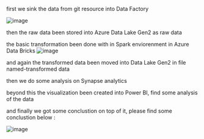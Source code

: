  first we sink the data from git resource into Data Factory 

 ![image](https://github.com/user-attachments/assets/64d3ff00-0488-46eb-9d30-50a04f6c8f7e)

 then the raw data been stored into Azure Data Lake Gen2 as raw data
 
 the basic transformation been done with in Spark enviorenment in Azure Data Bricks
 ![image](https://github.com/user-attachments/assets/ffa0f0da-7076-4706-a06f-cfc18f25ce45)

 
 and again the transformed data been moved into Data Lake Gen2 in file named-transformed data
 
 then we do some analysis on Synapse analytics
 
 beyond this the visualization been created into Power BI, find some analysis of the data
 
 and finally we got some conclustion on top of it, please find some conclustion below : 


![image](https://github.com/user-attachments/assets/3dc23007-87e6-4b58-b2dd-bc04460b3db1)
